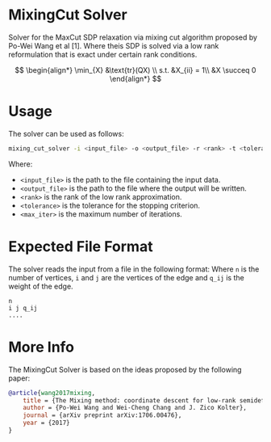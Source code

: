 # MixingCut Solver
Solver for the MaxCut SDP relaxation via mixing cut algorithm proposed by Po-Wei Wang et al [1]. Where theis SDP is solved via a low rank reformulation that is exact under certain rank conditions.

$$
\begin{align*}
\min_{X} &\text{tr}(QX) \\
s.t. &X_{ii} = 1\\
&X \succeq 0
\end{align*}
$$

# Usage

The solver can be used as follows:

```bash
mixing_cut_solver -i <input_file> -o <output_file> -r <rank> -t <tolerance> -m <max_iter>
```

Where:
- `<input_file>` is the path to the file containing the input data.
- `<output_file>` is the path to the file where the output will be written.
- `<rank>` is the rank of the low rank approximation.
- `<tolerance>` is the tolerance for the stopping criterion.
- `<max_iter>` is the maximum number of iterations.

# Expected File Format
The solver reads the input from a file in the following format: Where `n` is the number of vertices, `i` and `j` are the vertices of the edge and `q_ij` is the weight of the edge.

```
n 
i j q_ij
....
```

# More Info 

The MixingCut Solver is based on the ideas proposed by the following paper:

```bibtex
@article{wang2017mixing,
	title = {The Mixing method: coordinate descent for low-rank semidefinite programming},
	author = {Po-Wei Wang and Wei-Cheng Chang and J. Zico Kolter},
	journal = {arXiv preprint arXiv:1706.00476},
	year = {2017}
}
```
